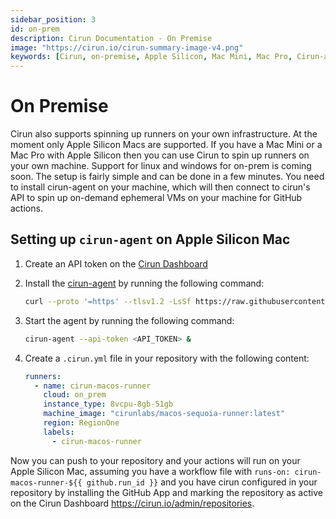 ```yaml
---
sidebar_position: 3
id: on-prem
description: Cirun Documentation - On Premise
image: "https://cirun.io/cirun-summary-image-v4.png"
keywords: [Cirun, on-premise, Apple Silicon, Mac Mini, Mac Pro, Cirun-agent]
---
```


# On Premise

Cirun also supports spinning up runners on your own infrastructure. At the moment only
Apple Silicon Macs are supported. If you have a Mac Mini or a Mac Pro with Apple Silicon
then you can use Cirun to spin up runners on your own machine. Support for linux
and windows for on-prem is coming soon. The setup is fairly simple and can be done in a few minutes.
You need to install cirun-agent on your machine, which will then connect to cirun's API to
spin up on-demand ephemeral VMs on your machine for GitHub actions.

## Setting up `cirun-agent` on Apple Silicon Mac

1. Create an API token on the [Cirun Dashboard](https://cirun.io/admin/api)
2. Install the [cirun-agent](https://github.com/cirunlabs/cirun-agent) by running the following command:

    ```bash
    curl --proto '=https' --tlsv1.2 -LsSf https://raw.githubusercontent.com/cirunlabs/cirun-agent/refs/heads/main/install.sh | sh
    ```
3. Start the agent by running the following command:

    ```bash
    cirun-agent --api-token <API_TOKEN> &
    ```

4. Create a `.cirun.yml` file in your repository with the following content:

    ```yml
    runners:
      - name: cirun-macos-runner
        cloud: on_prem
        instance_type: 8vcpu-8gb-51gb
        machine_image: "cirunlabs/macos-sequoia-runner:latest"
        region: RegionOne
        labels:
          - cirun-macos-runner
    ```

Now you can push to your repository and your actions will run on your Apple Silicon Mac, assuming you have a workflow file with
`runs-on: cirun-macos-runner-${{ github.run_id }}` and you have cirun configured in your repository by installing the GitHub App
and marking the repository as active on the Cirun Dashboard https://cirun.io/admin/repositories.
